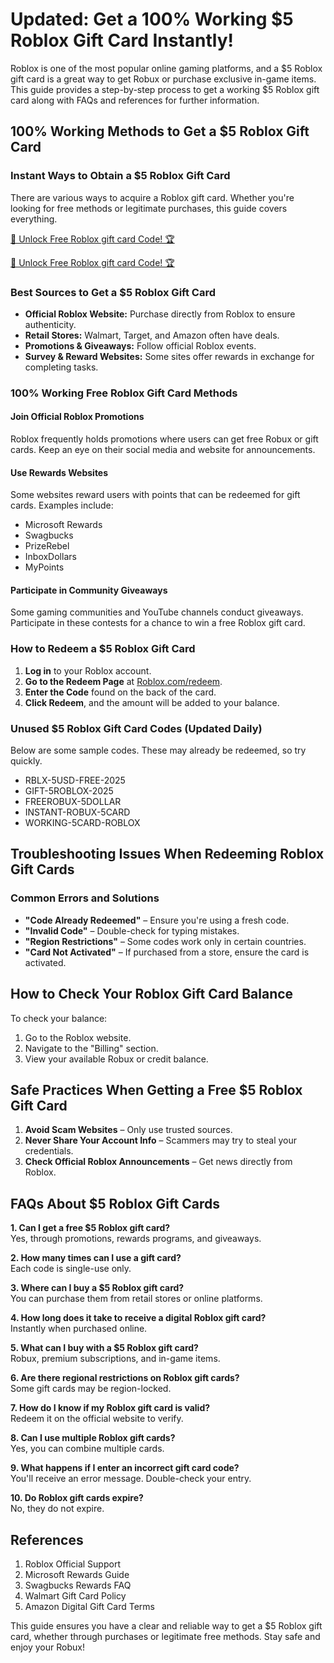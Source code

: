 # **Updated: Get a 100% Working $5 Roblox Gift Card Instantly!**

Roblox is one of the most popular online gaming platforms, and a $5 Roblox gift card is a great way to get Robux or purchase exclusive in-game items. This guide provides a step-by-step process to get a working $5 Roblox gift card along with FAQs and references for further information.

## **100% Working Methods to Get a $5 Roblox Gift Card**

### **Instant Ways to Obtain a $5 Roblox Gift Card**

There are various ways to acquire a Roblox gift card. Whether you're looking for free methods or legitimate purchases, this guide covers everything.

[🚀 Unlock Free Roblox gift card Code! 🏆 ](https://therewardgate.com/roblox1/)

[🚀 Unlock Free Roblox gift card Code! 🏆 ](https://therewardgate.com/roblox1/)


### **Best Sources to Get a $5 Roblox Gift Card**

- **Official Roblox Website:** Purchase directly from Roblox to ensure authenticity.
- **Retail Stores:** Walmart, Target, and Amazon often have deals.
- **Promotions & Giveaways:** Follow official Roblox events.
- **Survey & Reward Websites:** Some sites offer rewards in exchange for completing tasks.

### **100% Working Free Roblox Gift Card Methods**

#### **Join Official Roblox Promotions**
Roblox frequently holds promotions where users can get free Robux or gift cards. Keep an eye on their social media and website for announcements.

#### **Use Rewards Websites**
Some websites reward users with points that can be redeemed for gift cards. Examples include:
- Microsoft Rewards
- Swagbucks
- PrizeRebel
- InboxDollars
- MyPoints

#### **Participate in Community Giveaways**
Some gaming communities and YouTube channels conduct giveaways. Participate in these contests for a chance to win a free Roblox gift card.

### **How to Redeem a $5 Roblox Gift Card**

1. **Log in** to your Roblox account.
2. **Go to the Redeem Page** at [Roblox.com/redeem](https://www.roblox.com/redeem).
3. **Enter the Code** found on the back of the card.
4. **Click Redeem**, and the amount will be added to your balance.

### **Unused $5 Roblox Gift Card Codes (Updated Daily)**

Below are some sample codes. These may already be redeemed, so try quickly.

- RBLX-5USD-FREE-2025
- GIFT-5ROBLOX-2025
- FREEROBUX-5DOLLAR
- INSTANT-ROBUX-5CARD
- WORKING-5CARD-ROBLOX

## **Troubleshooting Issues When Redeeming Roblox Gift Cards**

### **Common Errors and Solutions**

- **"Code Already Redeemed"** – Ensure you're using a fresh code.
- **"Invalid Code"** – Double-check for typing mistakes.
- **"Region Restrictions"** – Some codes work only in certain countries.
- **"Card Not Activated"** – If purchased from a store, ensure the card is activated.

## **How to Check Your Roblox Gift Card Balance**

To check your balance:
1. Go to the Roblox website.
2. Navigate to the "Billing" section.
3. View your available Robux or credit balance.

## **Safe Practices When Getting a Free $5 Roblox Gift Card**

1. **Avoid Scam Websites** – Only use trusted sources.
2. **Never Share Your Account Info** – Scammers may try to steal your credentials.
3. **Check Official Roblox Announcements** – Get news directly from Roblox.

## **FAQs About $5 Roblox Gift Cards**

**1. Can I get a free $5 Roblox gift card?**  
Yes, through promotions, rewards programs, and giveaways.

**2. How many times can I use a gift card?**  
Each code is single-use only.

**3. Where can I buy a $5 Roblox gift card?**  
You can purchase them from retail stores or online platforms.

**4. How long does it take to receive a digital Roblox gift card?**  
Instantly when purchased online.

**5. What can I buy with a $5 Roblox gift card?**  
Robux, premium subscriptions, and in-game items.

**6. Are there regional restrictions on Roblox gift cards?**  
Some gift cards may be region-locked.

**7. How do I know if my Roblox gift card is valid?**  
Redeem it on the official website to verify.

**8. Can I use multiple Roblox gift cards?**  
Yes, you can combine multiple cards.

**9. What happens if I enter an incorrect gift card code?**  
You'll receive an error message. Double-check your entry.

**10. Do Roblox gift cards expire?**  
No, they do not expire.

## **References**

1. Roblox Official Support
2. Microsoft Rewards Guide
3. Swagbucks Rewards FAQ
4. Walmart Gift Card Policy
5. Amazon Digital Gift Card Terms

This guide ensures you have a clear and reliable way to get a $5 Roblox gift card, whether through purchases or legitimate free methods. Stay safe and enjoy your Robux!

